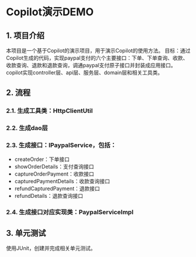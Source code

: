 # Copilot演示DEMO
## 1. 项目介绍
本项目是一个基于Copilot的演示项目，用于演示Copilot的使用方法。
目标：通过Copilot生成的代码，实现paypal支付的六个主要接口：下单、下单查询、收款、收款查询、退款和退款查询，调通paypal支付原子接口并封装成应用接口。copilot实现controller层、api层、服务层、domain层和相关工具类。
## 2. 流程
### 2.1. 生成工具类：HttpClientUtil
### 2.2. 生成dao层
### 2.3. 生成接口：IPaypalService，包括：
- createOrder：下单接口
- showOrderDetails：支付查询接口
- captureOrderPayment：收款接口
- capturedPaymentDetails：收款查询接口
- refundCapturedPayment：退款接口
- refundDetails：退款查询接口
### 2.4. 生成接口对应实现类：PaypalServiceImpl
## 3. 单元测试
使用JUnit，创建并完成相关单元测试。